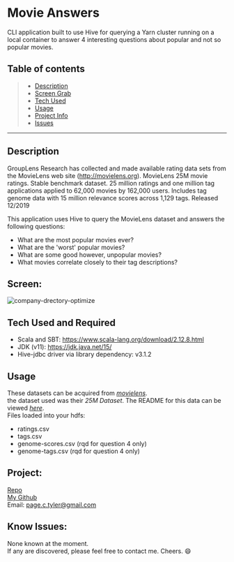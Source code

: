 # Movie Answers
CLI application built to use Hive for querying a Yarn cluster running on a local container to answer 4 interesting questions about popular and not so popular movies. 

## Table of contents
>* [Description](#description)
>* [Screen Grab](#screen)
>* [Tech Used](#tech)
>* [Usage](#usage)
>* [Project Info](#project)
>* [Issues](#issues)

- - - -

## Description
GroupLens Research has collected and made available rating data sets from the MovieLens web site (http://movielens.org). MovieLens 25M movie ratings. Stable benchmark dataset. 25 million ratings and one million tag applications applied to 62,000 movies by 162,000 users. Includes tag genome data with 15 million relevance scores across 1,129 tags. Released 12/2019

This application uses Hive to query the MovieLens dataset and answers the following questions:
* What are the most popular movies ever?
* What are the 'worst' popular movies?
* What are some good however, unpopular movies?
* What movies correlate closely to their tag descriptions?

## Screen:
![company-drectory-optimize](https://user-images.githubusercontent.com/48693333/104199439-716d1800-53f5-11eb-862e-0572026c7fba.png)

## Tech Used and Required
+ Scala and SBT: https://www.scala-lang.org/download/2.12.8.html            
+ JDK (v11): https://jdk.java.net/15/               
+ Hive-jdbc driver via library dependency: v3.1.2

## Usage
These datasets can be acquired from *[movielens](https://grouplens.org/datasets/movielens/)*.           
the dataset used was their *25M Dataset*. The README for this data can be viewed *[here](http://files.grouplens.org/datasets/movielens/ml-25m-README.html)*.                
Files loaded into your hdfs:
+ ratings.csv
+ tags.csv
+ genome-scores.csv (rqd for question 4 only)
+ genome-tags.csv (rqd for question 4 only)

## Project:
[Repo](https://github.com/revature-scalawags/Page-Project1)    
[My Github](https://github.com/drthisguy)    
Email: page.c.tyler@gmail.com       

## Know Issues:
None known at the moment.  
If any are discovered, please feel free to contact me.  Cheers. :smile:
